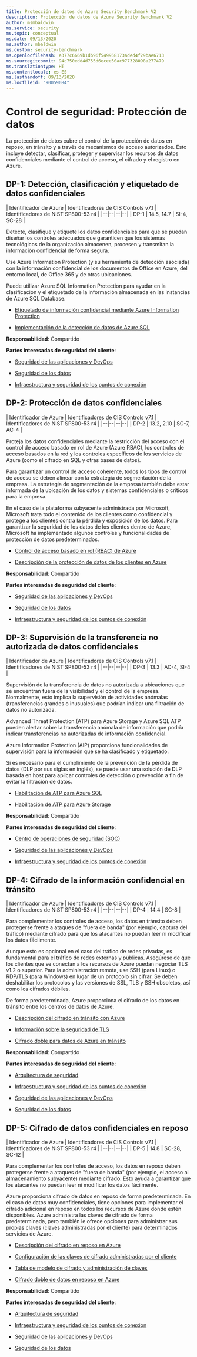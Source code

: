 ```yaml
---
title: Protección de datos de Azure Security Benchmark V2
description: Protección de datos de Azure Security Benchmark V2
author: msmbaldwin
ms.service: security
ms.topic: conceptual
ms.date: 09/13/2020
ms.author: mbaldwin
ms.custom: security-benchmark
ms.openlocfilehash: e377c6669b1db96f549958173aded4f29bae6713
ms.sourcegitcommit: 94c750edd4d755d6ecee50ac977328098a277479
ms.translationtype: HT
ms.contentlocale: es-ES
ms.lasthandoff: 09/13/2020
ms.locfileid: "90059084"
---
```

# <a name="security-control-data-protection"></a>Control de seguridad: Protección de datos

La protección de datos cubre el control de la protección de datos en reposo, en tránsito y a través de mecanismos de acceso autorizados. Esto incluye detectar, clasificar, proteger y supervisar los recursos de datos confidenciales mediante el control de acceso, el cifrado y el registro en Azure.

## <a name="dp-1-discovery-classify-and-label-sensitive-data"></a>DP-1: Detección, clasificación y etiquetado de datos confidenciales

| Identificador de Azure | Identificadores de CIS Controls v7.1 | Identificadores de NIST SP800-53 r4 |
|--|--|--|--|
| DP-1 | 14.5, 14.7 | SI-4, SC-28 |

Detecte, clasifique y etiquete los datos confidenciales para que se puedan diseñar los controles adecuados que garanticen que los sistemas tecnológicos de la organización almacenen, procesen y transmitan la información confidencial de forma segura. 

Use Azure Information Protection (y su herramienta de detección asociada) con la información confidencial de los documentos de Office en Azure, del entorno local, de Office 365 y de otras ubicaciones. 

Puede utilizar Azure SQL Information Protection para ayudar en la clasificación y el etiquetado de la información almacenada en las instancias de Azure SQL Database.

- [Etiquetado de información confidencial mediante Azure Information Protection](/azure/information-protection/what-is-information-protection) 

- [Implementación de la detección de datos de Azure SQL](/azure/sql-database/sql-database-data-discovery-and-classification)

**Responsabilidad**: Compartido

**Partes interesadas de seguridad del cliente**:

- [Seguridad de las aplicaciones y DevOps](/azure/cloud-adoption-framework/organize/cloud-security-application-security-devsecops)  

- [Seguridad de los datos](/azure/cloud-adoption-framework/organize/cloud-security-data-security) 

- [Infraestructura y seguridad de los puntos de conexión](/azure/cloud-adoption-framework/organize/cloud-security-infrastructure-endpoint)

## <a name="dp-2-protect-sensitive-data"></a>DP-2: Protección de datos confidenciales

| Identificador de Azure | Identificadores de CIS Controls v7.1 | Identificadores de NIST SP800-53 r4 |
|--|--|--|--|
| DP-2 | 13.2, 2.10 | SC-7, AC-4 |

Proteja los datos confidenciales mediante la restricción del acceso con el control de acceso basado en rol de Azure (Azure RBAC), los controles de acceso basados en la red y los controles específicos de los servicios de Azure (como el cifrado en SQL y otras bases de datos). 

Para garantizar un control de acceso coherente, todos los tipos de control de acceso se deben alinear con la estrategia de segmentación de la empresa. La estrategia de segmentación de la empresa también debe estar informada de la ubicación de los datos y sistemas confidenciales o críticos para la empresa.

En el caso de la plataforma subyacente administrada por Microsoft, Microsoft trata todo el contenido de los clientes como confidencial y protege a los clientes contra la pérdida y exposición de los datos. Para garantizar la seguridad de los datos de los clientes dentro de Azure, Microsoft ha implementado algunos controles y funcionalidades de protección de datos predeterminados.

- [Control de acceso basado en rol (RBAC) de Azure](../../role-based-access-control/overview.md)

- [Descripción de la protección de datos de los clientes en Azure](../fundamentals/protection-customer-data.md)

**Responsabilidad**: Compartido

**Partes interesadas de seguridad del cliente**:

- [Seguridad de las aplicaciones y DevOps](/azure/cloud-adoption-framework/organize/cloud-security-application-security-devsecops) 

- [Seguridad de los datos](/azure/cloud-adoption-framework/organize/cloud-security-data-security)

- [Infraestructura y seguridad de los puntos de conexión](/azure/cloud-adoption-framework/organize/cloud-security-infrastructure-endpoint)

## <a name="dp-3-monitor-for-unauthorized-transfer-of-sensitive-data"></a>DP-3: Supervisión de la transferencia no autorizada de datos confidenciales

| Identificador de Azure | Identificadores de CIS Controls v7.1 | Identificadores de NIST SP800-53 r4 |
|--|--|--|--|
| DP-3 | 13.3 | AC-4, SI-4 |

Supervisión de la transferencia de datos no autorizada a ubicaciones que se encuentran fuera de la visibilidad y el control de la empresa. Normalmente, esto implica la supervisión de actividades anómalas (transferencias grandes o inusuales) que podrían indicar una filtración de datos no autorizada. 

Advanced Threat Protection (ATP) para Azure Storage y Azure SQL ATP pueden alertar sobre la transferencia anómala de información que podría indicar transferencias no autorizadas de información confidencial. 

Azure Information Protection (AIP) proporciona funcionalidades de supervisión para la información que se ha clasificado y etiquetado. 

Si es necesario para el cumplimiento de la prevención de la pérdida de datos (DLP por sus siglas en inglés), se puede usar una solución de DLP basada en host para aplicar controles de detección o prevención a fin de evitar la filtración de datos.

- [Habilitación de ATP para Azure SQL](../../azure-sql/database/threat-detection-overview.md)

- [Habilitación de ATP para Azure Storage](https://docs.microsoft.com/azure/storage/common/storage-advanced-threat-protection?tabs=azure-security-center)

**Responsabilidad**: Compartido

**Partes interesadas de seguridad del cliente**:

- [Centro de operaciones de seguridad (SOC)](/azure/cloud-adoption-framework/organize/cloud-security) 

- [Seguridad de las aplicaciones y DevOps](/azure/cloud-adoption-framework/organize/cloud-security-application-security-devsecops) 

- [Infraestructura y seguridad de los puntos de conexión](/azure/cloud-adoption-framework/organize/cloud-security-infrastructure-endpoint)

## <a name="dp-4-encrypt-sensitive-information-in-transit"></a>DP-4: Cifrado de la información confidencial en tránsito

| Identificador de Azure | Identificadores de CIS Controls v7.1 | Identificadores de NIST SP800-53 r4 |
|--|--|--|--|
| DP-4 | 14.4 | SC-8 |

Para complementar los controles de acceso, los datos en tránsito deben protegerse frente a ataques de "fuera de banda" (por ejemplo, captura del tráfico) mediante cifrado para que los atacantes no puedan leer ni modificar los datos fácilmente. 

Aunque esto es opcional en el caso del tráfico de redes privadas, es fundamental para el tráfico de redes externas y públicas. Asegúrese de que los clientes que se conectan a los recursos de Azure puedan negociar TLS v1.2 o superior. Para la administración remota, use SSH (para Linux) o RDP/TLS (para Windows) en lugar de un protocolo sin cifrar. Se deben deshabilitar los protocolos y las versiones de SSL, TLS y SSH obsoletos, así como los cifrados débiles.  

De forma predeterminada, Azure proporciona el cifrado de los datos en tránsito entre los centros de datos de Azure. 

- [Descripción del cifrado en tránsito con Azure](../fundamentals/encryption-overview.md#encryption-of-data-in-transit)

- [Información sobre la seguridad de TLS](/security/engineering/solving-tls1-problem)

- [Cifrado doble para datos de Azure en tránsito](../fundamentals/double-encryption.md#data-in-transit)

**Responsabilidad**: Compartido

**Partes interesadas de seguridad del cliente**:

- [Arquitectura de seguridad](/azure/cloud-adoption-framework/organize/cloud-security-architecture) 

- [Infraestructura y seguridad de los puntos de conexión](/azure/cloud-adoption-framework/organize/cloud-security-infrastructure-endpoint)

- [Seguridad de las aplicaciones y DevOps](/azure/cloud-adoption-framework/organize/cloud-security-application-security-devsecops) 

- [Seguridad de los datos](/azure/cloud-adoption-framework/organize/cloud-security-data-security)

## <a name="dp-5-encrypt-sensitive-data-at-rest"></a>DP-5: Cifrado de datos confidenciales en reposo

| Identificador de Azure | Identificadores de CIS Controls v7.1 | Identificadores de NIST SP800-53 r4 |
|--|--|--|--|
| DP-5 | 14.8 | SC-28, SC-12 |

Para complementar los controles de acceso, los datos en reposo deben protegerse frente a ataques de "fuera de banda" (por ejemplo, el acceso al almacenamiento subyacente) mediante cifrado. Esto ayuda a garantizar que los atacantes no puedan leer ni modificar los datos fácilmente. 

Azure proporciona cifrado de datos en reposo de forma predeterminada. En el caso de datos muy confidenciales, tiene opciones para implementar el cifrado adicional en reposo en todos los recursos de Azure donde estén disponibles. Azure administra las claves de cifrado de forma predeterminada, pero también le ofrece opciones para administrar sus propias claves (claves administradas por el cliente) para determinados servicios de Azure.

- [Descripción del cifrado en reposo en Azure](../fundamentals/encryption-atrest.md#encryption-at-rest-in-microsoft-cloud-services)

- [Configuración de las claves de cifrado administradas por el cliente](../../storage/common/storage-encryption-keys-portal.md)

- [Tabla de modelo de cifrado y administración de claves](../fundamentals/encryption-models.md)

- [Cifrado doble de datos en reposo en Azure](../fundamentals/double-encryption.md#data-at-rest)

**Responsabilidad**: Compartido

**Partes interesadas de seguridad del cliente**:

- [Arquitectura de seguridad](/azure/cloud-adoption-framework/organize/cloud-security-architecture) 

- [Infraestructura y seguridad de los puntos de conexión](/azure/cloud-adoption-framework/organize/cloud-security-infrastructure-endpoint)

- [Seguridad de las aplicaciones y DevOps](/azure/cloud-adoption-framework/organize/cloud-security-application-security-devsecops)

- [Seguridad de los datos](/azure/cloud-adoption-framework/organize/cloud-security-data-security)

